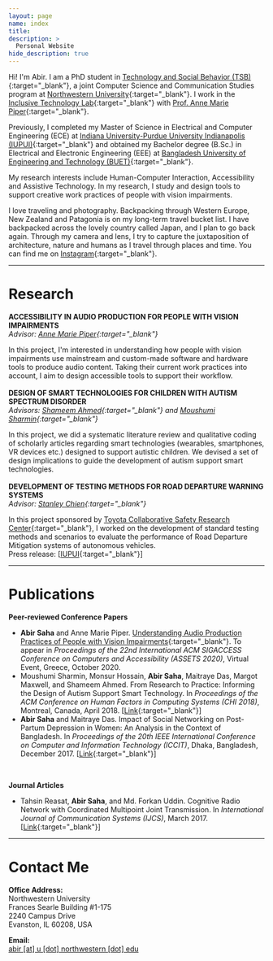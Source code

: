 ```yaml
---
layout: page
name: index
title:
description: >
  Personal Website
hide_description: true
---
```



Hi! I'm Abir. I am a PhD student in [Technology and Social Behavior (TSB)](http://tsb.northwestern.edu/){:target="_blank"}, a joint Computer Science and Communication Studies program at [Northwestern University](http://www.northwestern.edu/){:target="_blank"}. I work in the [Inclusive Technology Lab](http://inclusive.northwestern.edu/){:target="_blank"} with [Prof. Anne Marie Piper](https://www.ics.uci.edu/~ampiper/){:target="_blank"}.  

Previously, I completed my Master of Science in Electrical and Computer Engineering (ECE) at [Indiana University-Purdue University Indianapolis (IUPUI)](http://www.iupui.edu){:target="_blank"} and obtained my Bachelor degree (B.Sc.) in Electrical and Electronic Engineering (EEE) at [Bangladesh University of Engineering and Technology (BUET)](http://www.buet.ac.bd/){:target="_blank"}.  

My research interests include Human-Computer Interaction, Accessibility and Assistive Technology. In my research, I study and design tools to support creative work practices of people with vision impairments.  

I love traveling and photography. Backpacking through Western Europe, New Zealand and Patagonia is on my long-term travel bucket list. I have backpacked across the lovely country called Japan, and I plan to go back again. Through my camera and lens, I try to capture the juxtaposition of architecture, nature and humans as I travel through places and time. You can find me on [Instagram](http://instagram.com/abirsaha_){:target="_blank"}.

---
# Research

**ACCESSIBILITY IN AUDIO PRODUCTION FOR PEOPLE WITH VISION IMPAIRMENTS**  
*Advisor: [Anne Marie Piper](https://www.ics.uci.edu/~ampiper/){:target="_blank"}*

In this project, I'm interested in understanding how people with vision impairments use mainstream and custom-made software and hardware tools to produce audio content. Taking their current work practices into account, I aim to design accessible tools to support their workflow.  
<br/>
**DESIGN OF SMART TECHNOLOGIES FOR CHILDREN WITH AUTISM SPECTRUM DISORDER**    
*Advisors: [Shameem Ahmed](https://facultyweb.cs.wwu.edu/~ahmeds/){:target="_blank"}  and  [Moushumi Sharmin](https://facultyweb.cs.wwu.edu/~sharmim/){:target="_blank"}*

In this project, we did a systematic literature review and qualitative coding of scholarly articles regarding smart technologies (wearables, smartphones, VR devices etc.) designed to support autistic children. We devised a set of design implications to guide the development of autism support smart technologies.  
<br/>
**DEVELOPMENT OF TESTING METHODS FOR ROAD DEPARTURE WARNING SYSTEMS**  
*Advisor: [Stanley Chien](https://et.iupui.edu/people/schien){:target="_blank"}*

In this project sponsored by  [Toyota Collaborative Safety Research Center](https://www.toyota.com/csrc/){:target="_blank"}, I worked on the development of standard testing methods and scenarios to evaluate the performance of Road Departure Mitigation systems of autonomous vehicles.  
Press release: [[IUPUI](https://news.iu.edu/stories/2017/06/iupui/releases/20-tasi-toyota-autonomous-vehicles.html){:target="_blank"}]

---
# Publications

**Peer-reviewed  Conference Papers**
 - **Abir Saha** and Anne Marie Piper. [Understanding Audio Production Practices of People with Vision Impairments](https://abirsh.github.io/publications/BVI-audio-ASSETS2020-preprint.pdf){:target="_blank"}. To appear in *Proceedings of the 22nd International ACM SIGACCESS Conference on Computers and Accessibility (ASSETS 2020)*, Virtual Event, Greece, October 2020.
 - Moushumi Sharmin, Monsur Hossain, **Abir Saha**, Maitraye Das, Margot Maxwell, and Shameem Ahmed. From Research to Practice: Informing the Design of Autism Support Smart Technology. In *Proceedings of the ACM Conference on Human Factors in Computing Systems (CHI 2018)*, Montreal, Canada, April 2018. [[Link](https://dl.acm.org/doi/abs/10.1145/3173574.3173676){:target="_blank"}]
 - **Abir Saha** and Maitraye Das. Impact of Social Networking on Post-Partum Depression in Women: An Analysis in the Context of Bangladesh. In *Proceedings of the 20th IEEE International Conference on Computer and Information Technology (ICCIT)*, Dhaka, Bangladesh, December 2017. [[Link](https://doi.org/10.1109/ICCITECHN.2017.8281831){:target="_blank"}]  
<br>

**Journal Articles**

 - Tahsin Reasat, **Abir Saha**, and Md. Forkan Uddin. Cognitive Radio Network with Coordinated Multipoint Joint Transmission. In *International Journal of Communication Systems (IJCS)*, March 2017. [[Link](http://onlinelibrary.wiley.com/doi/10.1002/dac.3310/abstract){:target="_blank"}]  

---
# Contact Me

**Office Address:**  
Northwestern University  
Frances Searle Building  #1-175  
2240 Campus Drive  
Evanston, IL 60208, USA

**Email:**  
<ins>abir [at] u [dot] northwestern [dot] edu<ins/>
